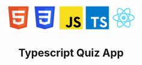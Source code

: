 <p align="center">
  <img src="./src/assets/logo-tpl-html.png" height="70px" width="70px"><img src="./src/assets/logo-tpl-css.png" height="70px" width="70px"><img src="./src/assets/logo-tpl-js.png" height="70px" width="70px"><img src="./src/assets/logo-tpl-ts.png" alt="Typescript" height="70px" width="70px" /><img src="./src/assets/logo-tpl-react.png" height="70px" width="70px">
</p>
<h1 align="center">Typescript Quiz App</h1>
